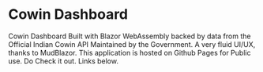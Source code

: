 # Cowin Dashboard

Cowin Dashboard Built with Blazor WebAssembly backed by data from the Official Indian Cowin API Maintained by the Government. A very fluid UI/UX, thanks to MudBlazor. This application is hosted on Github Pages for Public use. Do Check it out. Links below.
